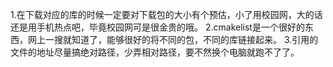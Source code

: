 1.在下载对应的库的时候一定要对下载包的大小有个预估，小了用校园网，大的话还是用手机热点吧，毕竟校园网可是很金贵的哦。
2.cmakelist是一个很好的东西，网上一搜就知道了，能够很好的将不同的包，不同的库链接起来。
3.引用的文件的地址尽量搞绝对路径，少弄相对路径，要不然换个电脑就跑不了了。
